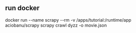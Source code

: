 
## run docker
docker run --name scrapy --rm -v /apps/tutorial:/runtime/app aciobanu/scrapy scrapy crawl dyzz -o movie.json

## 
